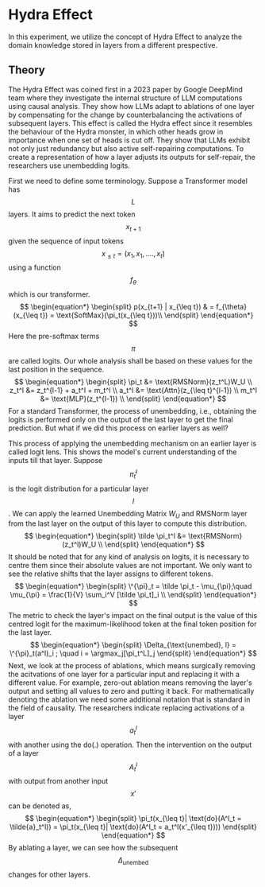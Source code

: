 # Hydra Effect
In this experiment, we utilize the concept of Hydra Effect to analyze the domain knowledge stored in layers from a different prespective. 
## Theory
The Hydra Effect was coined first in a 2023 paper by Google DeepMind team where they investigate the internal structure of LLM computations using causal analysis. They show how LLMs adapt to ablations of one layer by compensating for the change by counterbalancing the activations of subsequent layers. This effect is called the Hydra effect since it resembles the behaviour of the Hydra monster, in which other heads grow in importance when one set of heads is cut off. They show that LLMs exhibit not only just redundancy but also active self-repairing computations. To create a representation of how a layer adjusts its outputs for self-repair, the researchers use unembedding logits.

First we need to define some terminology. Suppose a Transformer model has $$L$$ layers. It aims to predict the next token $$x_{t+1}$$ given the sequence of input tokens $$x_{\leq t} = (x_1, x_1, ...., x_t)$$ using a function $$f_{\theta}$$ which is our transformer. 
$$
\begin{equation*}
    \begin{split}
    p(x_{t+1} | x_{\leq t}) & = f_{\theta}(x_{\leq t}) = \text{SoftMax}(\pi_t(x_{\leq t}))\\
    \end{split}
\end{equation*}
$$
Here the pre-softmax terms $$\pi$$ are called logits. Our whole analysis shall be based on these values for the last position in the sequence. 
$$
\begin{equation*}
    \begin{split}
        \pi_t &= \text{RMSNorm}(z_t^L)W_U \\
        z_t^l &= z_t^{l-1} + a_t^l + m_t^l \\
        a_t^l &= \text{Attn}(z_{\leq t}^{l-1}) \\
        m_t^l &= \text{MLP}(z_t^{l-1}) \\
    \end{split}
\end{equation*}
$$
For a standard Transformer, the process of unembedding, i.e., obtaining the logits is performed only on the output of the last layer to get the final prediction. But what if we did this process on earlier layers as well?

This process of applying the unembedding mechanism on an earlier layer is called logit lens. This shows the model's current understanding of the inputs till that layer. Suppose $$\tilde \pi_t^l$$ is the logit distribution for a particular layer $$l$$. We can apply the learned Unembedding Matrix $W_U$ and RMSNorm layer from the last layer on the output of this layer to compute this distribution.
$$
\begin{equation*}
    \begin{split}
        \tilde \pi_t^l &= \text{RMSNorm}(z_t^l)W_U \\
    \end{split}
\end{equation*}
$$
It should be noted that for any kind of analysis on logits, it is necessary to centre them since their absolute values are not important. We only want to see the relative shifts that the layer assigns to different tokens. 
$$
\begin{equation*}
    \begin{split}
        \^{\pi}_t = \tilde \pi_t - \mu_{\pi};\quad \mu_{\pi} = \frac{1}{V} \sum_i^V [\tilde \pi_t]_i \\
    \end{split}
\end{equation*}
$$
The metric to check the layer's impact on the final output is the value of this centred logit for the maximum-likelihood token at the final token position for the last layer. 
$$
\begin{equation*}
    \begin{split}
        \Delta_{\text{unembed}, l} = \^{\pi}_t(a^l)_i ; \quad i = \argmax_j[\pi_t^L]_j
    \end{split}
\end{equation*}
$$
Next, we look at the process of ablations, which means surgically removing the acitvations of one layer for a particular input and replacing it with a different value. For example, zero-out ablation means removing the layer's output and setting all values to zero and putting it back. 
For mathematically denoting the ablation we need some additional notation that is standard in the field of causality. The researchers indicate replacing activations of a layer $$a_t^l$$ with another using the do(.) operation. Then the intervention on the output of a layer $$A_t^l$$ with output from another input $$x'$$ can be denoted as, 
$$
\begin{equation*}
    \begin{split}
        \pi_t(x_{\leq t}| \text{do}(A^l_t = \tilde{a}_t^l)) = \pi_t(x_{\leq t}| \text{do}(A^l_t = a_t^l(x'_{\leq t})))
    \end{split}
\end{equation*}
$$
By ablating a layer, we can see how the subsequent $$\Delta_\text{unembed}$$ changes for other layers. 